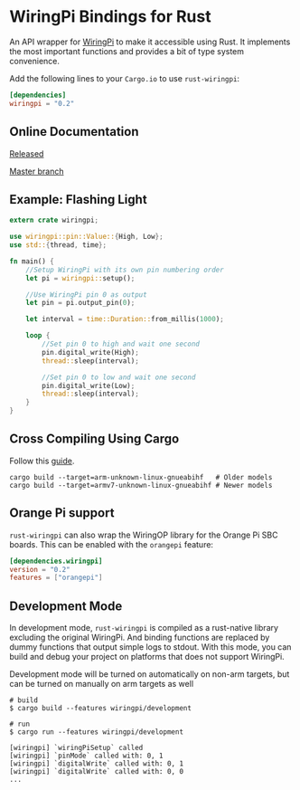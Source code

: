 # WiringPi Bindings for Rust

An API wrapper for [WiringPi](http://wiringpi.com/) to make it accessible
using Rust. It implements the most important functions and provides a bit of
type system convenience.

Add the following lines to your `Cargo.io` to use `rust-wiringpi`:

```toml
[dependencies]
wiringpi = "0.2"
```

## Online Documentation

[Released](https://docs.rs/wiringpi/0.2.4/wiringpi/)

[Master branch](http://ogeon.github.io/docs/rust-wiringpi/master/wiringpi/index.html)

## Example: Flashing Light

```Rust
extern crate wiringpi;

use wiringpi::pin::Value::{High, Low};
use std::{thread, time};

fn main() {
    //Setup WiringPi with its own pin numbering order
    let pi = wiringpi::setup();

    //Use WiringPi pin 0 as output
    let pin = pi.output_pin(0);

    let interval = time::Duration::from_millis(1000);

    loop {
        //Set pin 0 to high and wait one second
        pin.digital_write(High);
        thread::sleep(interval);

        //Set pin 0 to low and wait one second
        pin.digital_write(Low);
        thread::sleep(interval);
    }
}
```

## Cross Compiling Using Cargo

Follow this [guide](https://hackernoon.com/compiling-rust-for-the-raspberry-pi-49fdcd7df658).

```
cargo build --target=arm-unknown-linux-gnueabihf   # Older models
cargo build --target=armv7-unknown-linux-gnueabihf # Newer models
```

## Orange Pi support

`rust-wiringpi` can also wrap the WiringOP library for the Orange Pi SBC boards.
This can be enabled with the `orangepi` feature:

```toml
[dependencies.wiringpi]
version = "0.2"
features = ["orangepi"]
```

## Development Mode

In development mode, `rust-wiringpi` is compiled as a rust-native library excluding the original WiringPi.
And binding functions are replaced by dummy functions that output simple logs to stdout.
With this mode, you can build and debug your project on platforms that does not support WiringPi.

Development mode will be turned on automatically on non-arm targets, but can be turned on manually 
on arm targets as well

```shell
# build
$ cargo build --features wiringpi/development

# run
$ cargo run --features wiringpi/development

[wiringpi] `wiringPiSetup` called
[wiringpi] `pinMode` called with: 0, 1
[wiringpi] `digitalWrite` called with: 0, 1
[wiringpi] `digitalWrite` called with: 0, 0
...
```
